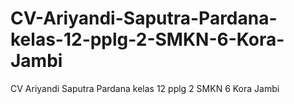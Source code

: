 # CV-Ariyandi-Saputra-Pardana-kelas-12-pplg-2-SMKN-6-Kora-Jambi
CV Ariyandi Saputra Pardana kelas 12 pplg 2 SMKN 6 Kora Jambi
